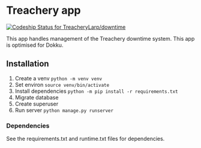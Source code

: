 # Treachery app #

[ ![Codeship Status for TreacheryLarp/downtime](https://codeship.com/projects/c708dbd0-b06f-0133-9188-565ee1f98c10/status?branch=master)](https://codeship.com/projects/132663)

This app handles management of the Treachery downtime system. This app is optimised for Dokku.

## Installation ##
1. Create a venv `python -m venv venv`
2. Set environ `source venv/bin/activate`
3. Install dependencies `python -m pip install -r requirements.txt`
4. Migrate database
5. Create superuser
6. Run server `python manage.py runserver`

### Dependencies ###
See the requirements.txt and runtime.txt files for dependencies.
